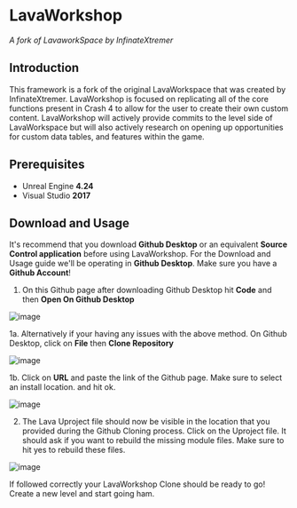 # LavaWorkshop
_A fork of LavaworkSpace by InfinateXtremer_

## Introduction
This framework is a fork of the original LavaWorkspace that was created by InfinateXtremer. LavaWorkshop is focused on replicating all of the core functions present in Crash 4 to allow for the user to create their own custom content. LavaWorkshop will actively provide commits to the level side of LavaWorkspace but will also actively research on opening up opportunities for custom data tables, and features within the game.

## Prerequisites
* Unreal Engine **4.24**
* Visual Studio **2017**

## Download and Usage

It's recommend that you download **Github Desktop** or an equivalent **Source Control application** before using LavaWorkshop.
For the Download and Usage guide we'll be operating in **Github Desktop**. Make sure you have a **Github Account**!

1. On this Github page after downloading Github Desktop hit **Code** and then **Open On Github Desktop** 

![image](https://user-images.githubusercontent.com/43590463/114272204-1b683a80-9a0d-11eb-9ad3-1ae3aab76736.png)

1a. Alternatively if your having any issues with the above method. On Github Desktop, click on **File** then **Clone Repository**

![image](https://user-images.githubusercontent.com/43590463/114271938-cf68c600-9a0b-11eb-9399-84bcfffd7eec.png)

1b. Click on **URL** and paste the link of the Github page. Make sure to select an install location. and hit ok.

![image](https://user-images.githubusercontent.com/43590463/114272089-86654180-9a0c-11eb-97a1-952e0c22c51b.png)

2. The Lava Uproject file should now be visible in the location that you provided during the Github Cloning process.
Click on the Uproject file. It should ask if you want to rebuild the missing module files. Make sure to hit yes to rebuild these files.

![image](https://user-images.githubusercontent.com/43590463/114272454-240d4080-9a0e-11eb-9ad6-cdbbc3745b7f.png)

If followed correctly your LavaWorkshop Clone should be ready to go! Create a new level and start going ham.
